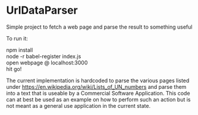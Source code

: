 # UrlDataParser
Simple project to fetch a web page and parse the result to something useful

To run it:

npm install  
node -r babel-register index.js  
open webpage @ localhost:3000  
hit go!  

The current implementation is hardcoded to parse the various pages listed under https://en.wikipedia.org/wiki/Lists_of_UN_numbers and parse them into a text that is useable by a Commercial Software Application. This code can at best be used as an example on how to perform such an action but is not meant as a general use application in the current state.
